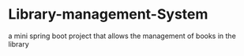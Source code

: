 # Library-management-System
a mini spring boot project that allows the management of books in the library
